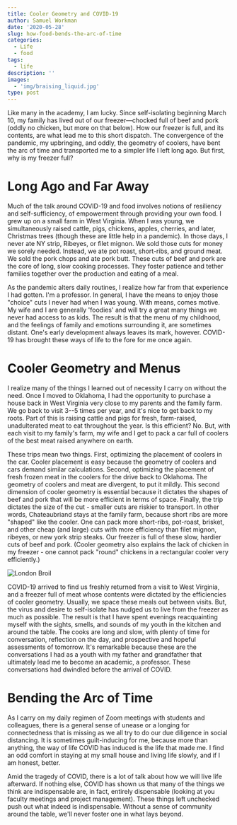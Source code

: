 ```yaml
---
title: Cooler Geometry and COVID-19
author: Samuel Workman
date: '2020-05-28'
slug: how-food-bends-the-arc-of-time
categories:
  - Life
  - food
tags:
  - life
description: ''
images:
  - 'img/braising_liquid.jpg'
type: post
---
```


Like many in the academy, I am lucky. Since self-isolating beginning March 10, my family has lived out of our freezer—chocked full of beef and pork (oddly no chicken, but more on that below). How our freezer is full, and its contents, are what lead me to this short dispatch. The convergence of the pandemic, my upbringing, and oddly, the geometry of coolers, have bent the arc of time and transported me to a simpler life I left long ago. But first, why is my freezer full?

# Long Ago and Far Away

Much of the talk around COVID-19 and food involves notions of resiliency and self-sufficiency, of empowerment through providing your own food. I grew up on a small farm in West Virginia. When I was young, we simultaneously raised cattle, pigs, chickens, apples, cherries, and later, Christmas trees (though these are little help in a pandemic). In those days, I never ate NY strip, Ribeyes, or filet mignon. We sold those cuts for money we sorely needed. Instead, we ate pot roast, short-ribs, and ground meat. We sold the pork chops and ate pork butt. These cuts of beef and pork are the core of long, slow cooking processes. They foster patience and tether families together over the production and eating of a meal.

As the pandemic alters daily routines, I realize how far from that experience I had gotten. I'm a professor. In general, I have the means to enjoy those "choice" cuts I never had when I was young. With means, comes motive. My wife and I are generally 'foodies' and will try a great many things we never had access to as kids. The result is that the menu of my childhood, and the feelings of family and emotions surrounding it, are sometimes distant. One's early development always leaves its mark, however. COVID-19 has brought these ways of life to the fore for me once again.

# Cooler Geometry and Menus

I realize many of the things I learned out of necessity I carry on without the need. Once I moved to Oklahoma, I had the opportunity to purchase a house back in West Virginia very close to my parents and the family farm. We go back to visit 3--5 times per year, and it's nice to get back to my roots. Part of this is raising cattle and pigs for fresh, farm-raised, unadulterated meat to eat throughout the year. Is this efficient? No. But, with each visit to my family's farm, my wife and I get to pack a car full of coolers of the best meat raised anywhere on earth.

These trips mean two things. First, optimizing the placement of coolers in the car. Cooler placement is easy because the geometry of coolers and cars demand similar calculations. Second, optimizing the placement of fresh frozen meat in the coolers for the drive back to Oklahoma. The geometry of coolers and meat are divergent, to put it mildly. This second dimension of cooler geometry is essential because it dictates the shapes of beef and pork that will be more efficient in terms of space. Finally, the trip dictates the size of the cut - smaller cuts are riskier to transport. In other words, Chateaubriand stays at the family farm, because short ribs are more "shaped" like the cooler. One can pack more short-ribs, pot-roast, brisket, and other cheap (and large) cuts with more efficiency than filet mignon, ribeyes, or new york strip steaks. Our freezer is full of these slow, hardier cuts of beef and pork. (Cooler geometry also explains the lack of chicken in my freezer - one cannot pack "round" chickens in a rectangular cooler very efficiently.)

![London Broil](/img/london_broil.jpg)

COVID-19 arrived to find us freshly returned from a visit to West Virginia, and a freezer full of meat whose contents were dictated by the efficiencies of cooler geometry. Usually, we space these meals out between visits. But, the virus and desire to self-isolate has nudged us to live from the freezer as much as possible. The result is that I have spent evenings reacquainting myself with the sights, smells, and sounds of my youth in the kitchen and around the table. The cooks are long and slow, with plenty of time for conversation, reflection on the day, and prospective and hopeful assessments of tomorrow. It's remarkable because these are the conversations I had as a youth with my father and grandfather that ultimately lead me to become an academic, a professor. These conversations had dwindled before the arrival of COVID.

# Bending the Arc of Time

As I carry on my daily regimen of Zoom meetings with students and colleagues, there is a general sense of unease or a longing for connectedness that is missing as we all try to do our due diligence in social distancing. It is sometimes guilt-inducing for me, because more than anything, the way of life COVID has induced is the life that made me. I find an odd comfort in staying at my small house and living life slowly, and if I am honest, better.

Amid the tragedy of COVID, there is a lot of talk about how we will live life afterward. If nothing else, COVID has shown us that many of the things we think are indispensable are, in fact, entirely dispensable (looking at you faculty meetings and project management). These things left unchecked push out what indeed is indispensable. Without a sense of community around the table, we'll never foster one in what lays beyond.


